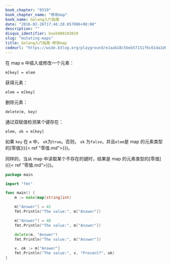 ```yaml
---
book_chapter: "0319"
book_chapter_name: "修改map"
book_name: Golang入门指南
date: "2016-02-26T17:46:28.057006+08:00"
description: ""
disqus_identifier: book000103019
slug: "mutating-maps"
title: Golang入门指南-修改map
codeurl: "https://wide.b3log.org/playground/e1aab18c5beb57151f6c61da1d099a59.go"
---
```

在 map `m` 中插入或修改一个元素：

	m[key] = elem

获得元素：

	elem = m[key]

删除元素：

	delete(m, key)

通过双赋值检测某个键存在：

	elem, ok = m[key]

如果 `key` 在 `m` 中， `ok`为`true`。否则， `ok` 为`false`，并且`elem`是 map 的元素类型的[零值]({{< ref "零值.md">}})。

同样的，当从 map 中读取某个不存在的键时，结果是 map 的元素类型的[零值]({{< ref "零值.md">}})。

```Go
package main

import "fmt"

func main() {
	m := make(map[string]int)

	m["Answer"] = 42
	fmt.Println("The value:", m["Answer"])

	m["Answer"] = 48
	fmt.Println("The value:", m["Answer"])

	delete(m, "Answer")
	fmt.Println("The value:", m["Answer"])

	v, ok := m["Answer"]
	fmt.Println("The value:", v, "Present?", ok)
}

```


